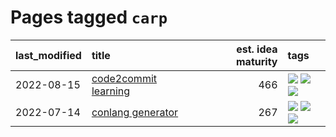 # Pages tagged `carp`

|last_modified|title|est. idea maturity|tags
|:---|:---|---:|:---|
|2022-08-15|[code2commit learning](../code2commit-learning.md)|466|[![](https://img.shields.io/badge/tag-carp-98b52b)](../tags/carp.md) [![](https://img.shields.io/badge/tag-experimental-b25b5)](../tags/experimental.md) [![](https://img.shields.io/badge/tag-foundation-7fe3bd)](../tags/foundation.md)|
|2022-07-14|[conlang generator](../conlang_lm.md)|267|[![](https://img.shields.io/badge/tag-carp-98b52b)](../tags/carp.md) [![](https://img.shields.io/badge/tag-dataset-683f3)](../tags/dataset.md) [![](https://img.shields.io/badge/tag-experimental-b25b5)](../tags/experimental.md)|